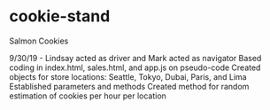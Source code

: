 # cookie-stand
Salmon Cookies 

9/30/19 - Lindsay acted as driver and Mark acted as navigator
  Based coding in index.html, sales.html, and app.js on pseudo-code
  Created objects for store locations: Seattle, Tokyo, Dubai, Paris, and Lima
  Established parameters and methods
  Created method for random estimation of cookies per hour per location
  